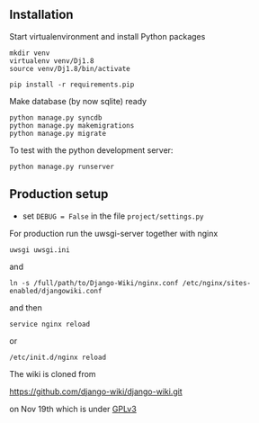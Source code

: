## Installation


Start virtualenvironment and install Python packages

```
mkdir venv
virtualenv venv/Dj1.8
source venv/Dj1.8/bin/activate

pip install -r requirements.pip
```


Make database (by now sqlite) ready

```
python manage.py syncdb
python manage.py makemigrations
python manage.py migrate
```

To test with the python development server:

`python manage.py runserver`


## Production setup

- set `DEBUG = False` in the file `project/settings.py`

For production run the uwsgi-server together with nginx

`uwsgi uwsgi.ini`

and

`ln -s /full/path/to/Django-Wiki/nginx.conf /etc/nginx/sites-enabled/djangowiki.conf`

and then

`service nginx reload`

or

`/etc/init.d/nginx reload`





The wiki is cloned from

https://github.com/django-wiki/django-wiki.git

on Nov 19th which is under [GPLv3](LICENSE.md)
